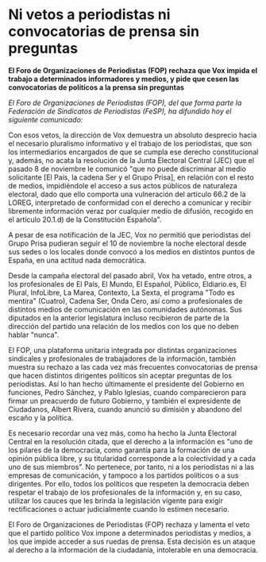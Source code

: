 # Ni vetos a periodistas ni convocatorias de prensa sin preguntas

**El Foro de Organizaciones de Periodistas (FOP) rechaza que Vox impida el trabajo a determinados informadores y medios, y pide que cesen las convocatorias de políticos a la prensa sin preguntas**

*El Foro de Organizaciones de Periodistas (FOP), del que forma parte la Federación de Sindicatos de Periodistas (FeSP), ha difundido hoy el siguiente comunicado:*

Con esos vetos, la dirección de Vox demuestra un absoluto desprecio hacia el necesario pluralismo informativo y el trabajo de los periodistas, que son los intermediarios encargados de que se cumpla ese derecho constitucional y, además, no acata la resolución de la Junta Electoral Central (JEC) que el pasado 8 de noviembre le comunicó "que no puede discriminar al medio solicitante [El País, la cadena Ser y el Grupo Prisa], en relación con el resto de medios, impidiéndole el acceso a sus actos públicos de naturaleza electoral, dado que ello comporta una vulneración del artículo 66.2 de la LOREG, interpretado de conformidad con el derecho a comunicar y recibir libremente información veraz por cualquier medio de difusión, recogido en el artículo 20.1.d) de la Constitución Española".

A pesar de esa notificación de la JEC, Vox no permitió que periodistas del Grupo Prisa pudieran seguir el 10 de noviembre la noche electoral desde sus sedes o los locales donde convocó a los medios en distintos puntos de España, en una actitud nada democrática.

Desde la campaña electoral del pasado abril, Vox ha vetado, entre otros, a los profesionales de El País, El Mundo, El Español, Público, Eldiario.es, El Plural, InfoLibre, La Marea, Contexto, La Sexta, el programa "Todo es mentira" (Cuatro), Cadena Ser, Onda Cero, así como a profesionales de distintos medios de comunicación en las comunidades autónomas. Sus diputados en la anterior legislatura incluso recibieron de parte de la dirección del partido una relación de los medios con los que no deben hablar "nunca".

El FOP, una plataforma unitaria integrada por distintas organizaciones sindicales y profesionales de trabajadores de la información, también muestra su rechazo a las cada vez más frecuentes convocatorias de prensa que hacen distintos dirigentes políticos sin aceptar preguntas de los periodistas. Así lo han hecho últimamente el presidente del Gobierno en funciones, Pedro Sánchez, y Pablo Iglesias, cuando comparecieron para firmar un preacuerdo de futuro Gobierno, y también el expresidente de Ciudadanos, Albert Rivera, cuando anunció su dimisión y abandono del escaño y la política.

Es necesario recordar una vez más, como ha hecho la Junta Electoral Central en la resolución citada, que el derecho a la información es "uno de los pilares de la democracia, como garantía para la formación de una opinión pública libre, y su titularidad corresponde a la colectividad y a cada uno de sus miembros". No pertenece, por tanto, ni a los periodistas ni a las empresas de comunicación, y tampoco a los partidos políticos o a sus dirigentes. Por ello, todos los políticos que respeten la democracia deben respetar el trabajo de los profesionales de la información y, en su caso, utilizar los cauces que les brinda la legislación vigente para exigir rectificaciones o actuar judicialmente cuando lo estimen necesario.

El Foro de Organizaciones de Periodistas (FOP) rechaza y lamenta el veto que el partido político Vox impone a determinados periodistas y medios, a los que impide acceder a sus ruedas de prensa. Esta decisión es un ataque al derecho a la información de la ciudadanía, intolerable en una democracia.
